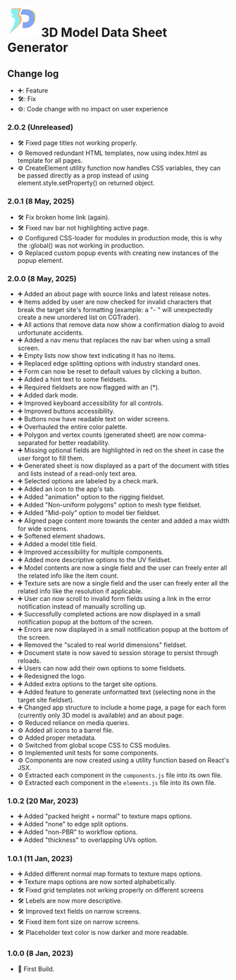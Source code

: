 # <img src="./src/assets/logo/logo.svg" width="70px"> 3D Model Data Sheet Generator

## Change log

- ➕: Feature
- 🛠️: Fix
- ⚙️: Code change with no impact on user experience

### **2.0.2 (Unreleased)**

- 🛠️ Fixed page titles not working properly.
- ⚙️ Removed redundant HTML templates, now using index.html as template for all pages.
- ⚙️ CreateElement utility function now handles CSS variables, they can be passed directly as a prop instead of using element.style.setProperty() on returned object.

### **2.0.1 (8 May, 2025)**

- 🛠️ Fix broken home link (again).
- 🛠️ Fixed nav bar not highlighting active page.
- ⚙️ Configured CSS-loader for modules in production mode, this is why the :global() was not working in production.
- ⚙️ Replaced custom popup events with creating new instances of the popup element.

### **2.0.0 (8 May, 2025)**

- ➕ Added an about page with source links and latest release notes.
- ➕ Items added by user are now checked for invalid characters that break the target site's formatting (example: a "- " will unexpectedly create a new unordered list on CGTrader).
- ➕ All actions that remove data now show a confirmation dialog to avoid unfortunate accidents.
- ➕ Added a nav menu that replaces the nav bar when using a small screen.
- ➕ Empty lists now show text indicating it has no items.
- ➕ Replaced edge splitting options with industry standard ones.
- ➕ Form can now be reset to default values by clicking a button.
- ➕ Added a hint text to some fieldsets.
- ➕ Required fieldsets are now flagged with an (*).
- ➕ Added dark mode.
- ➕ Improved keyboard accessibility for all controls.
- ➕ Improved buttons accessibility.
- ➕ Buttons now have readable text on wider screens.
- ➕ Overhauled the entire color palette.
- ➕ Polygon and vertex counts (generated sheet) are now comma-separated for better readability.
- ➕ Missing optional fields are highlighted in red on the sheet in case the user forgot to fill them.
- ➕ Generated sheet is now displayed as a part of the document with titles and lists instead of a read-only text area.
- ➕ Selected options are labeled by a check mark.
- ➕ Added an icon to the app's tab.
- ➕ Added "animation" option to the rigging fieldset.
- ➕ Added "Non-uniform polygons" option to mesh type fieldset.
- ➕ Added "Mid-poly" option to model tier fieldset.
- ➕ Aligned page content more towards the center and added a max width for wide screens.
- ➕ Softened element shadows.
- ➕ Added a model title field.
- ➕ Improved accessibility for multiple components.
- ➕ Added more descriptive options to the UV fieldset.
- ➕ Model contents are now a single field and the user can freely enter all the related info like the item count.
- ➕ Texture sets are now a single field and the user can freely enter all the related info like the resolution if applicable.
- ➕ User can now scroll to invalid form fields using a link in the error notification instead of manually scrolling up.
- ➕ Successfully completed actions are now displayed in a small notification popup at the bottom of the screen.
- ➕ Errors are now displayed in a small notification popup at the bottom of the screen.
- ➕ Removed the "scaled to real world dimensions" fieldset.
- ➕ Document state is now saved to session storage to persist through reloads.
- ➕ Users can now add their own options to some fieldsets.
- ➕ Redesigned the logo.
- ➕ Added extra options to the target site options.
- ➕ Added feature to generate unformatted text (selecting none in the target site fieldset).
- ➕ Changed app structure to include a home page, a page for each form (currently only 3D model is available) and an about page.
- ⚙️ Reduced reliance on media queries.
- ⚙️ Added all icons to a barrel file.
- ⚙️ Added proper metadata.
- ⚙️ Switched from global scope CSS to CSS modules.
- ⚙️ Implemented unit tests for some components.
- ⚙️ Components are now created using a utility function based on React's JSX.
- ⚙️ Extracted each component in the ```components.js``` file into its own file.
- ⚙️ Extracted each component in the ```elements.js``` file into its own file.

### **1.0.2 (20 Mar, 2023)**

- ➕ Added "packed height + normal" to texture maps options.
- ➕ Added "none" to edge split options.
- ➕ Added "non-PBR" to workflow options.
- ➕ Added "thickness" to overlapping UVs option.

### **1.0.1 (11 Jan, 2023)**

- ➕ Added different normal map formats to texture maps options.
- ➕ Texture maps options are now sorted alphabetically.
- 🛠️ Fixed grid templates not wrking properly on different screens
- 🛠️ Lebels are now more descriptive.
- 🛠️ Improved text fields on narrow screens.
- 🛠️ Fixed item font size on narrow screens.
- 🛠️ Placeholder text color is now darker and more readable.

### **1.0.0 (8 Jan, 2023)** 

- 🚀 First Build.
